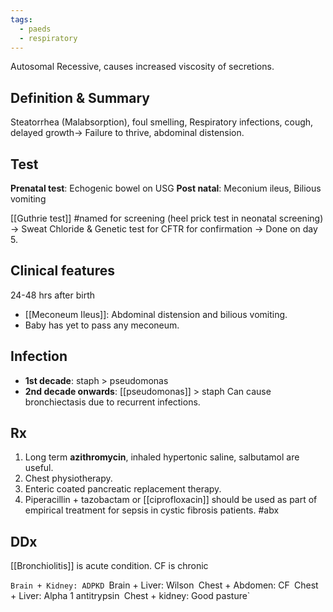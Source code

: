 ```yaml
---
tags:
  - paeds
  - respiratory
---
```

Autosomal Recessive, causes increased viscosity of secretions. 
## Definition & Summary
Steatorrhea (Malabsorption), foul smelling, Respiratory infections, cough, delayed growth-> Failure to thrive, abdominal distension.
## Test
**Prenatal test**: Echogenic bowel on USG
**Post natal**: Meconium ileus, Bilious vomiting

[[Guthrie test]] #named for screening (heel prick test in neonatal screening) -> Sweat Chloride & Genetic test for CFTR for confirmation -> Done on day 5. 

## Clinical features
24-48 hrs after birth
- [[Meconeum Ileus]]: Abdominal distension and bilious vomiting.
- Baby has yet to pass any meconeum. 

## Infection
- **1st decade**: staph > pseudomonas
- **2nd decade onwards**: [[pseudomonas]] > staph
Can cause bronchiectasis due to recurrent infections. 
## Rx
1. Long term **azithromycin**, inhaled hypertonic saline, salbutamol are useful.
2. Chest physiotherapy.
3. Enteric coated pancreatic replacement therapy. 
4. Piperacillin + tazobactam or [[ciprofloxacin]] should be used as part of empirical treatment for sepsis in cystic fibrosis patients. #abx 
## DDx
[[Bronchiolitis]] is acute condition. CF is chronic

`Brain + Kidney: ADPKD
`Brain + Liver: Wilson`
`Chest + Abdomen: CF`
`Chest + Liver: Alpha 1 antitrypsin`
`Chest + kidney: Good pasture`